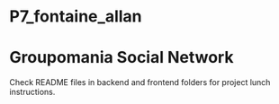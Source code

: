 # P7_fontaine_allan

# Groupomania Social Network # 
Check README files in backend and frontend folders for project lunch instructions.